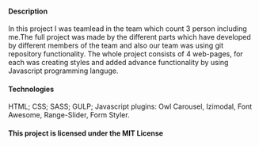 <h4>Description</h4>
In this project I was teamlead in the team which count 3 person including me.The full project was made by the different parts which 
have developed by different members of the team and also our team was using git repository functionality. The whole project consists of
4 web-pages, for each was creating styles and added advance functionality by using Javascript programming languge. 

<h4>Technologies</h4>
HTML; CSS; SASS; GULP; Javascript plugins: Owl Carousel, Izimodal, Font Awesome, Range-Slider, Form Styler.

<h4>This project is licensed under the MIT License</h4>
